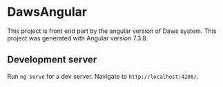 # DawsAngular
This project is front end part by the angular version  of Daws system.
This project was generated with Angular  version 7.3.8.

## Development server
Run `ng serve` for a dev server. Navigate to `http://localhost:4200/`. 

